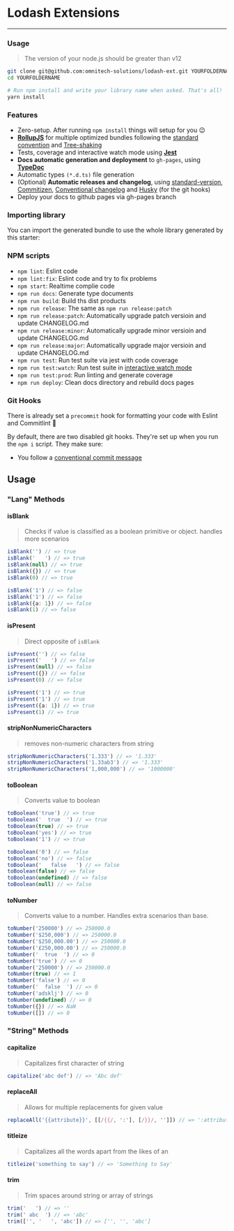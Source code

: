 # Lodash Extensions
---

### Usage

> The version of your node.js should be greater than v12

```bash
git clone git@github.com:omnitech-solutions/lodash-ext.git YOURFOLDERNAME
cd YOURFOLDERNAME

# Run npm install and write your library name when asked. That's all!
yarn install
```

### Features

 - Zero-setup. After running `npm install` things will setup for you :wink:
 - **[RollupJS](https://rollupjs.org/)** for multiple optimized bundles following the [standard convention](http://2ality.com/2017/04/setting-up-multi-platform-packages.html) and [Tree-shaking](https://alexjoverm.github.io/2017/03/06/Tree-shaking-with-Webpack-2-TypeScript-and-Babel/)
 - Tests, coverage and interactive watch mode using **[Jest](http://facebook.github.io/jest/)**
 - **Docs automatic generation and deployment** to `gh-pages`, using **[TypeDoc](http://typedoc.org/)**
 - Automatic types `(*.d.ts)` file generation
 - (Optional) **Automatic releases and changelog**, using [standard-version](https://github.com/conventional-changelog/standard-version#readme), [Commitizen](https://github.com/commitizen/cz-cli), [Conventional changelog](https://github.com/conventional-changelog/conventional-changelog) and [Husky](https://github.com/typicode/husky) (for the git hooks)
 - Deploy your docs to github pages via gh-pages branch

### Importing library

You can import the generated bundle to use the whole library generated by this starter:

### NPM scripts

 - `npm lint`: Eslint code
 - `npm lint:fix`: Eslint code and try to fix problems
 - `npm start`: Realtime complie code
 - `npm run docs`: Generate type documents
 - `npm run build`: Build ths dist products
 - `npm run release`: The same as `npm run release:patch`
 - `npm run release:patch`: Automatically upgrade patch versioin and update CHANGELOG.md
 - `npm run release:minor`: Automatically upgrade minor versioin and update CHANGELOG.md
 - `npm run release:major`: Automatically upgrade major versioin and update CHANGELOG.md
 - `npm run test`: Run test suite via jest with code coverage
 - `npm run test:watch`: Run test suite in [interactive watch mode](http://facebook.github.io/jest/docs/cli.html#watch)
 - `npm run test:prod`: Run linting and generate coverage
 - `npm run deploy`: Clean docs directory and rebuild docs pages

### Git Hooks

There is already set a `precommit` hook for formatting your code with Eslint and Commitlint :nail_care:

By default, there are two disabled git hooks. They're set up when you run the `npm i` script. They make sure:
 - You follow a [conventional commit message](https://github.com/conventional-changelog/conventional-changelog)

## Usage

### "Lang" Methods

#### isBlank

> Checks if value is classified as a boolean primitive or object. handles more scenarios

```ts
isBlank('') // => true
isBlank('   ') // => true
isBlank(null) // => true
isBlank({}) // => true
isBlank(0) // => true

isBlank('1') // => false
isBlank('1') // => false
isBlank({a: 1}) // => false
isBlank(1) // => false
```

#### isPresent

> Direct opposite of `isBlank`

```ts
isPresent('') // => false
isPresent('   ') // => false
isPresent(null) // => false
isPresent({}) // => false
isPresent(0) // => false

isPresent('1') // => true
isPresent('1') // => true
isPresent({a: 1}) // => true
isPresent(1) // => true
```

#### stripNonNumericCharacters

> removes non-numeric characters from string

```ts
stripNonNumericCharacters('1.333') // => '1.333'
stripNonNumericCharacters('1.33ab3') // => '1.333'
stripNonNumericCharacters('1,000,000') // => '1000000'
```

#### toBoolean

> Converts value to boolean

```ts
toBoolean('true') // => true
toBoolean('  true  ') // => true
toBoolean(true) // => true
toBoolean('yes') // => true
toBoolean('1') // => true

toBoolean('0') // => false
toBoolean('no') // => false
toBoolean('   false   ') // => false
toBoolean(false) // => false
toBoolean(undefined) // => false
toBoolean(null) // => false
```

#### toNumber

> Converts value to a number. Handles extra scenarios than base.

```ts
toNumber('250000') // => 250000.0
toNumber('$250,000') // => 250000.0
toNumber('$250,000.00') // => 250000.0
toNumber('£250,000.00') // => 250000.0
toNumber('  true  ') // => 0
toNumber('true') // => 0
toNumber('250000') // => 250000.0
toNumber(true) // => 1
toNumber('false') // => 0
toNumber('  false  ') // => 0
toNumber('adsklj') // => 0
toNumber(undefined) // => 0
toNumber({}) // => NaN
toNumber([]) // => 0
```

### "String" Methods

#### capitalize

> Capitalizes first character of string

```ts
capitalize('abc def') // => 'Abc def'
```

#### replaceAll

> Allows for multiple replacements for given value

```ts
replaceAll('{{attribute}}', [[/{{/, ':'], [/}}/, '']]) // => ':attribute'
```

#### titleize

> Capitalizes all the words apart from the likes of an

```ts
titleize('something to say') // => 'Something to Say'
```

#### trim

> Trim spaces around string or array of strings

```ts
trim('   ') // => ''
trim(' abc  ') // => 'abc'
trim(['', '   ', 'abc']) // => ['', '', 'abc']
```
